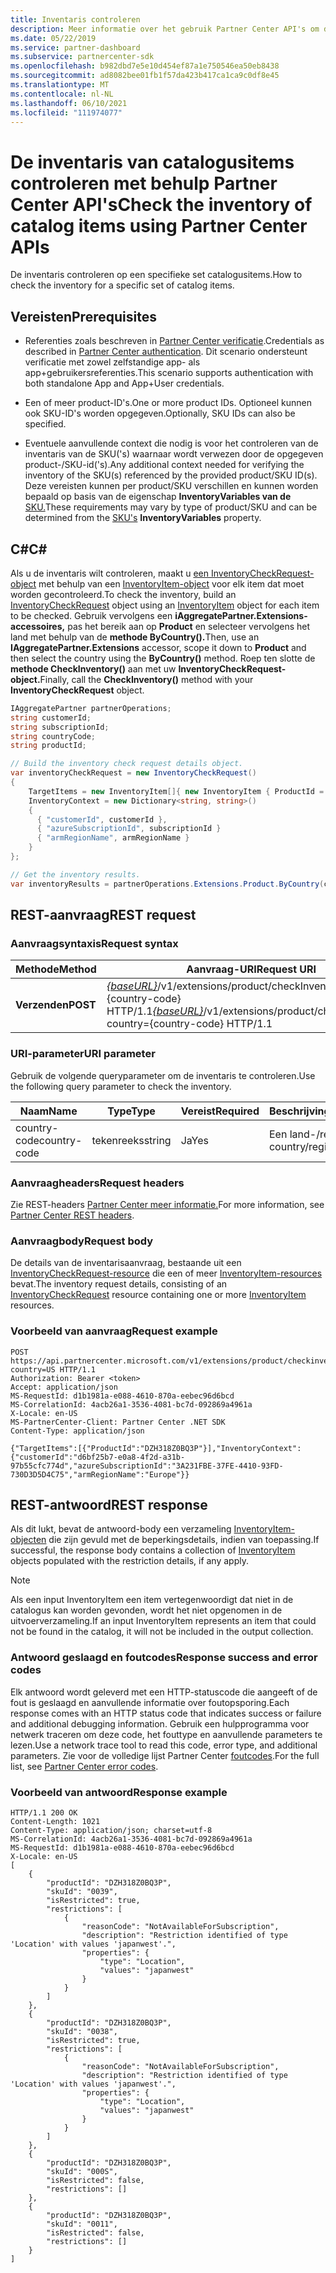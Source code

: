 ```yaml
---
title: Inventaris controleren
description: Meer informatie over het gebruik Partner Center API's om de inventaris voor een specifieke set catalogusitems te controleren. U kunt dit doen om de producten of SKU's van een klant te identificeren.
ms.date: 05/22/2019
ms.service: partner-dashboard
ms.subservice: partnercenter-sdk
ms.openlocfilehash: b982dbd7e5e10d454ef87a1e750546ea50eb8438
ms.sourcegitcommit: ad8082bee01fb1f57da423b417ca1ca9c0df8e45
ms.translationtype: MT
ms.contentlocale: nl-NL
ms.lasthandoff: 06/10/2021
ms.locfileid: "111974077"
---
```

# <a name="check-the-inventory-of-catalog-items-using-partner-center-apis"></a><span data-ttu-id="c7f58-104">De inventaris van catalogusitems controleren met behulp Partner Center API's</span><span class="sxs-lookup"><span data-stu-id="c7f58-104">Check the inventory of catalog items using Partner Center APIs</span></span>

<span data-ttu-id="c7f58-105">De inventaris controleren op een specifieke set catalogusitems.</span><span class="sxs-lookup"><span data-stu-id="c7f58-105">How to check the inventory for a specific set of catalog items.</span></span>

## <a name="prerequisites"></a><span data-ttu-id="c7f58-106">Vereisten</span><span class="sxs-lookup"><span data-stu-id="c7f58-106">Prerequisites</span></span>

- <span data-ttu-id="c7f58-107">Referenties zoals beschreven in [Partner Center verificatie](partner-center-authentication.md).</span><span class="sxs-lookup"><span data-stu-id="c7f58-107">Credentials as described in [Partner Center authentication](partner-center-authentication.md).</span></span> <span data-ttu-id="c7f58-108">Dit scenario ondersteunt verificatie met zowel zelfstandige app- als app+gebruikersreferenties.</span><span class="sxs-lookup"><span data-stu-id="c7f58-108">This scenario supports authentication with both standalone App and App+User credentials.</span></span>

- <span data-ttu-id="c7f58-109">Een of meer product-ID's.</span><span class="sxs-lookup"><span data-stu-id="c7f58-109">One or more product IDs.</span></span> <span data-ttu-id="c7f58-110">Optioneel kunnen ook SKU-ID's worden opgegeven.</span><span class="sxs-lookup"><span data-stu-id="c7f58-110">Optionally, SKU IDs can also be specified.</span></span>

- <span data-ttu-id="c7f58-111">Eventuele aanvullende context die nodig is voor het controleren van de inventaris van de SKU('s) waarnaar wordt verwezen door de opgegeven product-/SKU-id('s).</span><span class="sxs-lookup"><span data-stu-id="c7f58-111">Any additional context needed for verifying the inventory of the SKU(s) referenced by the provided product/SKU ID(s).</span></span> <span data-ttu-id="c7f58-112">Deze vereisten kunnen per product/SKU verschillen en kunnen worden bepaald op basis van de eigenschap **InventoryVariables van de** [SKU.](product-resources.md#sku)</span><span class="sxs-lookup"><span data-stu-id="c7f58-112">These requirements may vary by type of product/SKU and can be determined from the [SKU's](product-resources.md#sku) **InventoryVariables** property.</span></span>

## <a name="c"></a><span data-ttu-id="c7f58-113">C\#</span><span class="sxs-lookup"><span data-stu-id="c7f58-113">C\#</span></span>

<span data-ttu-id="c7f58-114">Als u de inventaris wilt controleren, maakt u [een InventoryCheckRequest-object](product-resources.md#inventorycheckrequest) met behulp van een [InventoryItem-object](product-resources.md#inventoryitem) voor elk item dat moet worden gecontroleerd.</span><span class="sxs-lookup"><span data-stu-id="c7f58-114">To check the inventory, build an [InventoryCheckRequest](product-resources.md#inventorycheckrequest) object using an [InventoryItem](product-resources.md#inventoryitem) object for each item to be checked.</span></span> <span data-ttu-id="c7f58-115">Gebruik vervolgens een **iAggregatePartner.Extensions-accessoires,** pas het bereik aan op **Product** en selecteer vervolgens het land met behulp van de **methode ByCountry().**</span><span class="sxs-lookup"><span data-stu-id="c7f58-115">Then, use an **IAggregatePartner.Extensions** accessor, scope it down to **Product** and then select the country using the **ByCountry()** method.</span></span> <span data-ttu-id="c7f58-116">Roep ten slotte de **methode CheckInventory()** aan met uw **InventoryCheckRequest-object.**</span><span class="sxs-lookup"><span data-stu-id="c7f58-116">Finally, call the **CheckInventory()** method with your **InventoryCheckRequest** object.</span></span>

``` csharp
IAggregatePartner partnerOperations;
string customerId;
string subscriptionId;
string countryCode;
string productId;

// Build the inventory check request details object.
var inventoryCheckRequest = new InventoryCheckRequest()
{
    TargetItems = new InventoryItem[]{ new InventoryItem { ProductId = productId } },
    InventoryContext = new Dictionary<string, string>()
    {
      { "customerId", customerId },
      { "azureSubscriptionId", subscriptionId }
      { "armRegionName", armRegionName }
    }
};

// Get the inventory results.
var inventoryResults = partnerOperations.Extensions.Product.ByCountry(countryCode).CheckInventory(inventoryCheckRequest);
```

## <a name="rest-request"></a><span data-ttu-id="c7f58-117">REST-aanvraag</span><span class="sxs-lookup"><span data-stu-id="c7f58-117">REST request</span></span>

### <a name="request-syntax"></a><span data-ttu-id="c7f58-118">Aanvraagsyntaxis</span><span class="sxs-lookup"><span data-stu-id="c7f58-118">Request syntax</span></span>

| <span data-ttu-id="c7f58-119">Methode</span><span class="sxs-lookup"><span data-stu-id="c7f58-119">Method</span></span>   | <span data-ttu-id="c7f58-120">Aanvraag-URI</span><span class="sxs-lookup"><span data-stu-id="c7f58-120">Request URI</span></span>                                                                                                                              |
|----------|------------------------------------------------------------------------------------------------------------------------------------------|
| <span data-ttu-id="c7f58-121">**Verzenden**</span><span class="sxs-lookup"><span data-stu-id="c7f58-121">**POST**</span></span> | <span data-ttu-id="c7f58-122">[*{baseURL}*](partner-center-rest-urls.md)/v1/extensions/product/checkInventory?country={country-code} HTTP/1.1</span><span class="sxs-lookup"><span data-stu-id="c7f58-122">[*{baseURL}*](partner-center-rest-urls.md)/v1/extensions/product/checkInventory?country={country-code} HTTP/1.1</span></span>                        |

### <a name="uri-parameter"></a><span data-ttu-id="c7f58-123">URI-parameter</span><span class="sxs-lookup"><span data-stu-id="c7f58-123">URI parameter</span></span>

<span data-ttu-id="c7f58-124">Gebruik de volgende queryparameter om de inventaris te controleren.</span><span class="sxs-lookup"><span data-stu-id="c7f58-124">Use the following query parameter to check the inventory.</span></span>

| <span data-ttu-id="c7f58-125">Naam</span><span class="sxs-lookup"><span data-stu-id="c7f58-125">Name</span></span>                   | <span data-ttu-id="c7f58-126">Type</span><span class="sxs-lookup"><span data-stu-id="c7f58-126">Type</span></span>     | <span data-ttu-id="c7f58-127">Vereist</span><span class="sxs-lookup"><span data-stu-id="c7f58-127">Required</span></span> | <span data-ttu-id="c7f58-128">Beschrijving</span><span class="sxs-lookup"><span data-stu-id="c7f58-128">Description</span></span>                                                     |
|------------------------|----------|----------|-----------------------------------------------------------------|
| <span data-ttu-id="c7f58-129">country-code</span><span class="sxs-lookup"><span data-stu-id="c7f58-129">country-code</span></span>           | <span data-ttu-id="c7f58-130">tekenreeks</span><span class="sxs-lookup"><span data-stu-id="c7f58-130">string</span></span>   | <span data-ttu-id="c7f58-131">Ja</span><span class="sxs-lookup"><span data-stu-id="c7f58-131">Yes</span></span>      | <span data-ttu-id="c7f58-132">Een land-/regio-id.</span><span class="sxs-lookup"><span data-stu-id="c7f58-132">A country/region ID.</span></span>                                            |

### <a name="request-headers"></a><span data-ttu-id="c7f58-133">Aanvraagheaders</span><span class="sxs-lookup"><span data-stu-id="c7f58-133">Request headers</span></span>

<span data-ttu-id="c7f58-134">Zie REST-headers [Partner Center meer informatie.](headers.md)</span><span class="sxs-lookup"><span data-stu-id="c7f58-134">For more information, see [Partner Center REST headers](headers.md).</span></span>

### <a name="request-body"></a><span data-ttu-id="c7f58-135">Aanvraagbody</span><span class="sxs-lookup"><span data-stu-id="c7f58-135">Request body</span></span>

<span data-ttu-id="c7f58-136">De details van de inventarisaanvraag, bestaande uit een [InventoryCheckRequest-resource](product-resources.md#inventorycheckrequest) die een of meer [InventoryItem-resources](product-resources.md#inventoryitem) bevat.</span><span class="sxs-lookup"><span data-stu-id="c7f58-136">The inventory request details, consisting of an [InventoryCheckRequest](product-resources.md#inventorycheckrequest) resource containing one or more [InventoryItem](product-resources.md#inventoryitem) resources.</span></span>

### <a name="request-example"></a><span data-ttu-id="c7f58-137">Voorbeeld van aanvraag</span><span class="sxs-lookup"><span data-stu-id="c7f58-137">Request example</span></span>

```http
POST https://api.partnercenter.microsoft.com/v1/extensions/product/checkinventory?country=US HTTP/1.1
Authorization: Bearer <token>
Accept: application/json
MS-RequestId: d1b1981a-e088-4610-870a-eebec96d6bcd
MS-CorrelationId: 4acb26a1-3536-4081-bc7d-092869a4961a
X-Locale: en-US
MS-PartnerCenter-Client: Partner Center .NET SDK
Content-Type: application/json

{"TargetItems":[{"ProductId":"DZH318Z0BQ3P"}],"InventoryContext":{"customerId":"d6bf25b7-e0a8-4f2d-a31b-97b55cfc774d","azureSubscriptionId":"3A231FBE-37FE-4410-93FD-730D3D5D4C75","armRegionName":"Europe"}}
```

## <a name="rest-response"></a><span data-ttu-id="c7f58-138">REST-antwoord</span><span class="sxs-lookup"><span data-stu-id="c7f58-138">REST response</span></span>

<span data-ttu-id="c7f58-139">Als dit lukt, bevat de antwoord-body een verzameling [InventoryItem-objecten](product-resources.md#inventoryitem) die zijn gevuld met de beperkingsdetails, indien van toepassing.</span><span class="sxs-lookup"><span data-stu-id="c7f58-139">If successful, the response body contains a collection of [InventoryItem](product-resources.md#inventoryitem) objects populated with the restriction details, if any apply.</span></span>

>[!NOTE]
><span data-ttu-id="c7f58-140">Als een input InventoryItem een item vertegenwoordigt dat niet in de catalogus kan worden gevonden, wordt het niet opgenomen in de uitvoerverzameling.</span><span class="sxs-lookup"><span data-stu-id="c7f58-140">If an input InventoryItem represents an item that could not be found in the catalog, it will not be included in the output collection.</span></span>

### <a name="response-success-and-error-codes"></a><span data-ttu-id="c7f58-141">Antwoord geslaagd en foutcodes</span><span class="sxs-lookup"><span data-stu-id="c7f58-141">Response success and error codes</span></span>

<span data-ttu-id="c7f58-142">Elk antwoord wordt geleverd met een HTTP-statuscode die aangeeft of de fout is geslaagd en aanvullende informatie over foutopsporing.</span><span class="sxs-lookup"><span data-stu-id="c7f58-142">Each response comes with an HTTP status code that indicates success or failure and additional debugging information.</span></span> <span data-ttu-id="c7f58-143">Gebruik een hulpprogramma voor netwerk traceren om deze code, het fouttype en aanvullende parameters te lezen.</span><span class="sxs-lookup"><span data-stu-id="c7f58-143">Use a network trace tool to read this code, error type, and additional parameters.</span></span> <span data-ttu-id="c7f58-144">Zie voor de volledige lijst Partner Center [foutcodes](error-codes.md).</span><span class="sxs-lookup"><span data-stu-id="c7f58-144">For the full list, see [Partner Center error codes](error-codes.md).</span></span>

### <a name="response-example"></a><span data-ttu-id="c7f58-145">Voorbeeld van antwoord</span><span class="sxs-lookup"><span data-stu-id="c7f58-145">Response example</span></span>

```http
HTTP/1.1 200 OK
Content-Length: 1021
Content-Type: application/json; charset=utf-8
MS-CorrelationId: 4acb26a1-3536-4081-bc7d-092869a4961a
MS-RequestId: d1b1981a-e088-4610-870a-eebec96d6bcd
X-Locale: en-US
[
    {
        "productId": "DZH318Z0BQ3P",
        "skuId": "0039",
        "isRestricted": true,
        "restrictions": [
            {
                "reasonCode": "NotAvailableForSubscription",
                "description": "Restriction identified of type 'Location' with values 'japanwest'.",
                "properties": {
                    "type": "Location",
                    "values": "japanwest"
                }
            }
        ]
    },
    {
        "productId": "DZH318Z0BQ3P",
        "skuId": "0038",
        "isRestricted": true,
        "restrictions": [
            {
                "reasonCode": "NotAvailableForSubscription",
                "description": "Restriction identified of type 'Location' with values 'japanwest'.",
                "properties": {
                    "type": "Location",
                    "values": "japanwest"
                }
            }
        ]
    },
    {
        "productId": "DZH318Z0BQ3P",
        "skuId": "000S",
        "isRestricted": false,
        "restrictions": []
    },
    {
        "productId": "DZH318Z0BQ3P",
        "skuId": "0011",
        "isRestricted": false,
        "restrictions": []
    }
]
```
